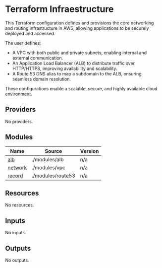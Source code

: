 # Terraform Infraestructure

This Terraform configuration defines and provisions the core networking and routing infrastructure in AWS, allowing applications to be securely deployed and accessed.

The user defines:

- A VPC with both public and private subnets, enabling internal and external communication.
- An Application Load Balancer (ALB) to distribute traffic over HTTP/HTTPS, improving availability and scalability.
- A Route 53 DNS alias to map a subdomain to the ALB, ensuring seamless domain resolution.

These configurations enable a scalable, secure, and highly available cloud environment.

<!-- BEGIN_TF_DOCS -->
## Providers

No providers.

## Modules

| Name | Source | Version |
|------|--------|---------|
| <a name="module_alb"></a> [alb](#module\_alb) | ./modules/alb | n/a |
| <a name="module_network"></a> [network](#module\_network) | ./modules/vpc | n/a |
| <a name="module_record"></a> [record](#module\_record) | ./modules/route53 | n/a |

## Resources

No resources.

## Inputs

No inputs.

## Outputs

No outputs.
<!-- END_TF_DOCS -->
